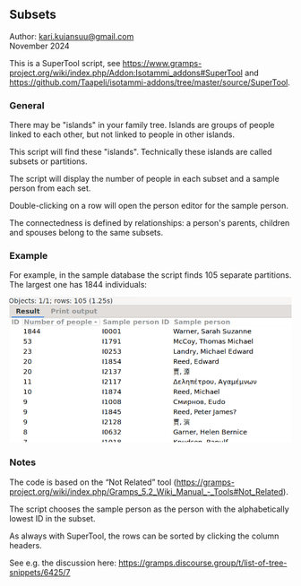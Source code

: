 Subsets
-------
Author: kari.kujansuu@gmail.com<br>
November 2024<br>

This is a SuperTool script, see https://www.gramps-project.org/wiki/index.php/Addon:Isotammi_addons#SuperTool and https://github.com/Taapeli/isotammi-addons/tree/master/source/SuperTool.

### General

There may be "islands" in your family tree. Islands are groups of people linked to each other, but not linked to people in other islands.

This script will find these "islands". Technically these islands are called subsets or partitions.

The script will display the number of people in each subset and a sample person from each set. 

Double-clicking on a row will open the person editor for the sample person. 

The connectedness is defined by relationships: a person's parents, children and spouses belong to the same subsets. 

### Example

For example, in the sample database the script finds 105 separate partitions. The largest one has 1844 individuals:

![subsets](subsets.png)

### Notes

The code is based on the “Not Related” tool (https://gramps-project.org/wiki/index.php/Gramps_5.2_Wiki_Manual_-_Tools#Not_Related).

The script chooses the sample person as the person with the alphabetically lowest ID in the subset.

As always with SuperTool, the rows can be sorted by clicking the column headers.

See e.g. the discussion here: https://gramps.discourse.group/t/list-of-tree-snippets/6425/7


